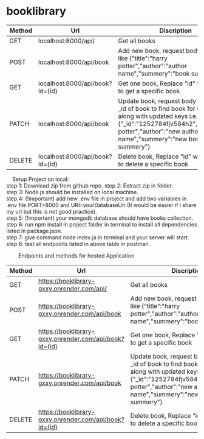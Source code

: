 # booklibrary


Method | Url | Discription | 
---- | --------------- | ------------
GET | localhost:8000/api/ | Get all books
POST | localhost:8000/api/book | Add new book, request body should be like {"title":"harry potter","author":"author name","summery":"book summery"}
GET | localhost:8000/api/book?id={id} | Get one book, Replace "id" with book id to get a specific book
PATCH | localhost:8000/api/book | Update book, request body should have _id of book to find book for updation along with updated keys i.e. {"_id":"1252784fjv584h2","title":"harry potter","author":"new author name","summery":"new book summery"}
DELETE | localhost:8000/api/book?id={id} | Delete book, Replace "id" with book id to delete a specific book


&nbsp;
&nbsp;
Setup Project on local:  
  step 1: Download zip from github repo. 
  step 2: Extract zip in folder.      
    step 3: Node.js should be installed on local machine.    
      step 4: (!important) add new .env file in project and add two variables in .env file PORT=8000 and URI=yourDatabaseUri (It would be easier if i share my uri but this is not good practice).     
         step 5: (!important) your mongodb database should have books collection.    
            step 6: run npm install in project folder in terminal to install all dependencies listed in package.json.     
               step 7: give command node index.js in terminal and your server will start.     
                   step 8: test all endpoints listed in above table in postman.                                





&nbsp;
&nbsp;
&nbsp;
&nbsp;
Endpoints and methods for hosted Application

Method | Url | Discription | 
---- | --------------- | ------------
GET | https://booklibrary-gxxy.onrender.com/api/ | Get all books
POST | https://booklibrary-gxxy.onrender.com/api/book | Add new book, request body should be like {"title":"harry potter","author":"author name","summery":"book summery"}
GET | https://booklibrary-gxxy.onrender.com/api/book?id={id} | Get one book, Replace "id" with book id to get a specific book
PATCH | https://booklibrary-gxxy.onrender.com/api/book | Update book, request body should have _id of book to find book for updation along with updated keys i.e. {"_id":"1252784fjv584h2","title":"harry potter","author":"new author name","summery":"new book summery"}
DELETE | https://booklibrary-gxxy.onrender.com/api/book?id={id} | Delete book, Replace "id" with book id to delete a specific book

